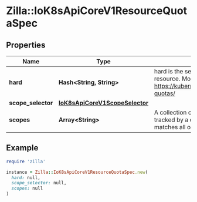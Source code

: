 # Zilla::IoK8sApiCoreV1ResourceQuotaSpec

## Properties

| Name | Type | Description | Notes |
| ---- | ---- | ----------- | ----- |
| **hard** | **Hash&lt;String, String&gt;** | hard is the set of desired hard limits for each named resource. More info: https://kubernetes.io/docs/concepts/policy/resource-quotas/ | [optional] |
| **scope_selector** | [**IoK8sApiCoreV1ScopeSelector**](IoK8sApiCoreV1ScopeSelector.md) |  | [optional] |
| **scopes** | **Array&lt;String&gt;** | A collection of filters that must match each object tracked by a quota. If not specified, the quota matches all objects. | [optional] |

## Example

```ruby
require 'zilla'

instance = Zilla::IoK8sApiCoreV1ResourceQuotaSpec.new(
  hard: null,
  scope_selector: null,
  scopes: null
)
```

